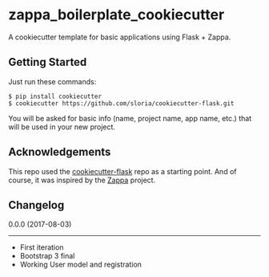 zappa_boilerplate_cookiecutter
==============================

A cookiecutter template for basic applications using Flask + Zappa.


Getting Started
---------------
Just run these commands:

```
$ pip install cookiecutter
$ cookiecutter https://github.com/sloria/cookiecutter-flask.git
```

You will be asked for basic info (name, project name, app name, etc.) that will be used in your new project.


Acknowledgements
----------------

This repo used the [cookiecutter-flask](https://github.com/sloria/cookiecutter-flask) repo as a starting point. And of course, it was inspired by the [Zappa](https://github.com/Miserlou/Zappa) project.


Changelog
---------

0.0.0 (2017-08-03)
******************
- First iteration
- Bootstrap 3 final
- Working User model and registration


